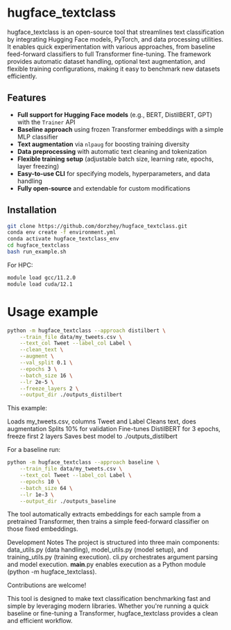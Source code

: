 # hugface_textclass

hugface_textclass is an open-source tool that streamlines text classification by integrating Hugging Face models, PyTorch, and data processing utilities. It enables quick experimentation with various approaches, from baseline feed-forward classifiers to full Transformer fine-tuning. The framework provides automatic dataset handling, optional text augmentation, and flexible training configurations, making it easy to benchmark new datasets efficiently.

## Features
- **Full support for Hugging Face models** (e.g., BERT, DistilBERT, GPT) with the `Trainer` API
- **Baseline approach** using frozen Transformer embeddings with a simple MLP classifier
- **Text augmentation** via `nlpaug` for boosting training diversity
- **Data preprocessing** with automatic text cleaning and tokenization
- **Flexible training setup** (adjustable batch size, learning rate, epochs, layer freezing)
- **Easy-to-use CLI** for specifying models, hyperparameters, and data handling
- **Fully open-source** and extendable for custom modifications

## Installation

```bash
git clone https://github.com/dorzhey/hugface_textclass.git
conda env create -f environment.yml
conda activate hugface_textclass_env
cd hugface_textclass
bash run_example.sh
```
For HPC:
```bash
module load gcc/11.2.0
module load cuda/12.1
```

# Usage example
```bash
python -m hugface_textclass --approach distilbert \
    --train_file data/my_tweets.csv \
    --text_col Tweet --label_col Label \
    --clean_text \
    --augment \
    --val_split 0.1 \
    --epochs 3 \
    --batch_size 16 \
    --lr 2e-5 \
    --freeze_layers 2 \
    --output_dir ./outputs_distilbert
```

This example:

Loads my_tweets.csv, columns Tweet and Label
Cleans text, does augmentation
Splits 10% for validation
Fine-tunes DistilBERT for 3 epochs, freeze first 2 layers
Saves best model to ./outputs_distilbert

For a baseline run:
```bash
python -m hugface_textclass --approach baseline \
    --train_file data/my_tweets.csv \
    --text_col Tweet --label_col Label \
    --epochs 10 \
    --batch_size 64 \
    --lr 1e-3 \
    --output_dir ./outputs_baseline
```
The tool automatically extracts embeddings for each sample from a pretrained Transformer, then trains a simple feed-forward classifier on those fixed embeddings.

Development Notes
The project is structured into three main components: data_utils.py (data handling), model_utils.py (model setup), and training_utils.py (training execution).
cli.py orchestrates argument parsing and model execution.
__main__.py enables execution as a Python module (python -m hugface_textclass).

Contributions are welcome!

This tool is designed to make text classification benchmarking fast and simple by leveraging modern libraries. Whether you're running a quick baseline or fine-tuning a Transformer, hugface_textclass provides a clean and efficient workflow.